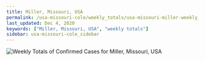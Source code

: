 ```yaml
---
title: Miller, Missouri, USA
permalink: /usa-missouri-cole/weekly_totals/usa-missouri-miller-weekly_totals.html
last_updated: Dec 4, 2020
keywords: ["Miller, Missouri, USA", "weekly totals"]
sidebar: usa-missouri-cole_sidebar
---
```


![Weekly Totals of Confirmed Cases for Miller, Missouri, USA](/covid_tracker/images/graphs/usa-missouri-miller-weekly_totals_graph.png)
